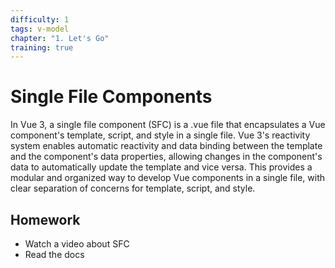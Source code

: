 ```yaml
---
difficulty: 1
tags: v-model
chapter: "1. Let's Go"
training: true
---
```


# Single File Components

In Vue 3, a single file component (SFC) is a .vue file that encapsulates a Vue component's template, script, and style in a single file. Vue 3's reactivity system enables automatic reactivity and data binding between the template and the component's data properties, allowing changes in the component's data to automatically update the template and vice versa. This provides a modular and organized way to develop Vue components in a single file, with clear separation of concerns for template, script, and style.

## Homework

- Watch a video about SFC
- Read the docs
